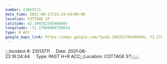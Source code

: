 ```yaml
---
number: 21013711
date_time: 2021-08-23T16:24:44+00:00
location: COTTAGE ST
latitude: 42.394352785408465
longitude: -71.17069988730034
type: R ACC
google_maps_link: https://maps.google.com/?q=42.394352785408465,-71.17069988730034
---
```


;;;Incident #: 21013711     Date: 2021‐08‐23 16:24:44     Type: PAST H+R ACC;;;Location: COTTAGE ST;;;;;;
